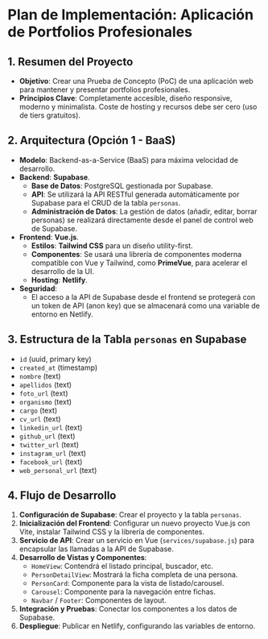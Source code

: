 # Plan de Implementación: Aplicación de Portfolios Profesionales

## 1. Resumen del Proyecto
- **Objetivo**: Crear una Prueba de Concepto (PoC) de una aplicación web para mantener y presentar portfolios profesionales.
- **Principios Clave**: Completamente accesible, diseño responsive, moderno y minimalista. Coste de hosting y recursos debe ser cero (uso de tiers gratuitos).

## 2. Arquitectura (Opción 1 - BaaS)
- **Modelo**: Backend-as-a-Service (BaaS) para máxima velocidad de desarrollo.
- **Backend**: **Supabase**.
  - **Base de Datos**: PostgreSQL gestionada por Supabase.
  - **API**: Se utilizará la API RESTful generada automáticamente por Supabase para el CRUD de la tabla `personas`.
  - **Administración de Datos**: La gestión de datos (añadir, editar, borrar personas) se realizará directamente desde el panel de control web de Supabase.
- **Frontend**: **Vue.js**.
  - **Estilos**: **Tailwind CSS** para un diseño utility-first.
  - **Componentes**: Se usará una librería de componentes moderna compatible con Vue y Tailwind, como **PrimeVue**, para acelerar el desarrollo de la UI.
  - **Hosting**: **Netlify**.
- **Seguridad**:
  - El acceso a la API de Supabase desde el frontend se protegerá con un token de API (anon key) que se almacenará como una variable de entorno en Netlify.

## 3. Estructura de la Tabla `personas` en Supabase
- `id` (uuid, primary key)
- `created_at` (timestamp)
- `nombre` (text)
- `apellidos` (text)
- `foto_url` (text)
- `organismo` (text)
- `cargo` (text)
- `cv_url` (text)
- `linkedin_url` (text)
- `github_url` (text)
- `twitter_url` (text)
- `instagram_url` (text)
- `facebook_url` (text)
- `web_personal_url` (text)

## 4. Flujo de Desarrollo
1.  **Configuración de Supabase**: Crear el proyecto y la tabla `personas`.
2.  **Inicialización del Frontend**: Configurar un nuevo proyecto Vue.js con Vite, instalar Tailwind CSS y la librería de componentes.
3.  **Servicio de API**: Crear un servicio en Vue (`services/supabase.js`) para encapsular las llamadas a la API de Supabase.
4.  **Desarrollo de Vistas y Componentes**:
    -   `HomeView`: Contendrá el listado principal, buscador, etc.
    -   `PersonDetailView`: Mostrará la ficha completa de una persona.
    -   `PersonCard`: Componente para la vista de listado/carousel.
    -   `Carousel`: Componente para la navegación entre fichas.
    -   `Navbar` / `Footer`: Componentes de layout.
5.  **Integración y Pruebas**: Conectar los componentes a los datos de Supabase.
6.  **Despliegue**: Publicar en Netlify, configurando las variables de entorno.